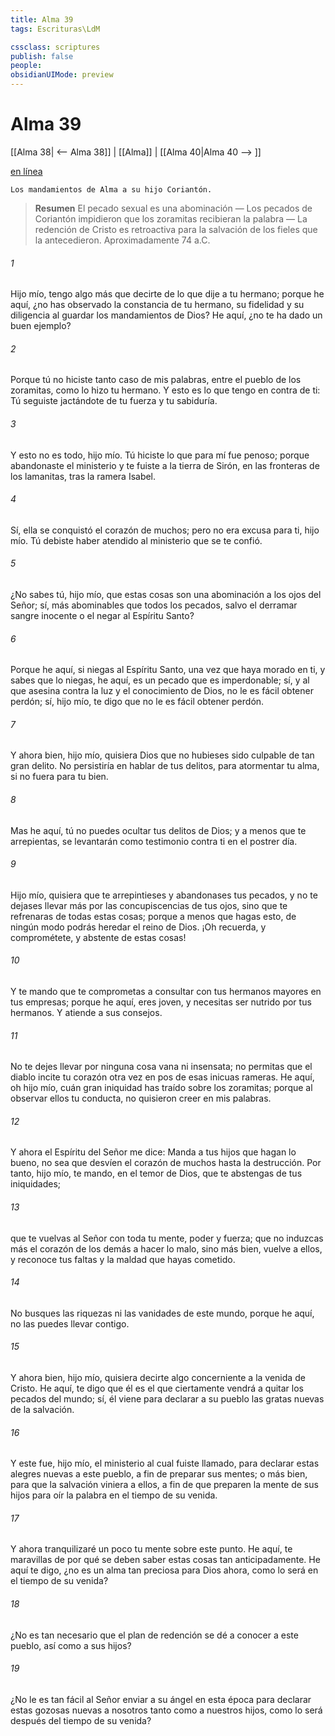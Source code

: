 ```yaml
---
title: Alma 39
tags: Escrituras\LdM

cssclass: scriptures
publish: false
people:
obsidianUIMode: preview
---
```


# Alma 39
[[Alma 38| <-- Alma 38]] | [[Alma]] | [[Alma 40|Alma 40 --> ]]

[en línea](https://churchofjesuschrist.org/study/scriptures/bofm/alma/39?lang=spa)

```
Los mandamientos de Alma a su hijo Coriantón.
```

> __Resumen__
El pecado sexual es una abominación — Los pecados de Coriantón impidieron que los zoramitas recibieran la palabra — La redención de Cristo es retroactiva para la salvación de los fieles que la antecedieron. Aproximadamente 74 a.C.

###### 1 
Hijo mío, tengo algo más que decirte de lo que dije a tu hermano; porque he aquí, ¿no has observado la constancia de tu hermano, su fidelidad y su diligencia al guardar los mandamientos de Dios? He aquí, ¿no te ha dado un buen ejemplo?

###### 2 
Porque tú no hiciste tanto caso de mis palabras, entre el pueblo de los zoramitas, como lo hizo tu hermano. Y esto es lo que tengo en contra de ti: Tú seguiste jactándote de tu fuerza y tu sabiduría.

###### 3 
Y esto no es todo, hijo mío. Tú hiciste lo que para mí fue penoso; porque abandonaste el ministerio y te fuiste a la tierra de Sirón, en las fronteras de los lamanitas, tras la ramera Isabel.

###### 4 
Sí, ella se conquistó el corazón de muchos; pero no era excusa para ti, hijo mío. Tú debiste haber atendido al ministerio que se te confió.

###### 5 
¿No sabes tú, hijo mío, que estas cosas son una abominación a los ojos del Señor; sí, más abominables que todos los pecados, salvo el derramar sangre inocente o el negar al Espíritu Santo?

###### 6 
Porque he aquí, si niegas al Espíritu Santo, una vez que haya morado en ti, y sabes que lo niegas, he aquí, es un pecado que es imperdonable; sí, y al que asesina contra la luz y el conocimiento de Dios, no le es fácil obtener perdón; sí, hijo mío, te digo que no le es fácil obtener perdón.

###### 7 
Y ahora bien, hijo mío, quisiera Dios que no hubieses sido culpable de tan gran delito. No persistiría en hablar de tus delitos, para atormentar tu alma, si no fuera para tu bien.

###### 8 
Mas he aquí, tú no puedes ocultar tus delitos de Dios; y a menos que te arrepientas, se levantarán como testimonio contra ti en el postrer día.

###### 9 
Hijo mío, quisiera que te arrepintieses y abandonases tus pecados, y no te dejases llevar más por las concupiscencias de tus ojos, sino que te refrenaras de todas estas cosas; porque a menos que hagas esto, de ningún modo podrás heredar el reino de Dios. ¡Oh recuerda, y comprométete, y abstente de estas cosas!

###### 10 
Y te mando que te comprometas a consultar con tus hermanos mayores en tus empresas; porque he aquí, eres joven, y necesitas ser nutrido por tus hermanos. Y atiende a sus consejos.

###### 11 
No te dejes llevar por ninguna cosa vana ni insensata; no permitas que el diablo incite tu corazón otra vez en pos de esas inicuas rameras. He aquí, oh hijo mío, cuán gran iniquidad has traído sobre los zoramitas; porque al observar ellos tu conducta, no quisieron creer en mis palabras.

###### 12 
Y ahora el Espíritu del Señor me dice: Manda a tus hijos que hagan lo bueno, no sea que desvíen el corazón de muchos hasta la destrucción. Por tanto, hijo mío, te mando, en el temor de Dios, que te abstengas de tus iniquidades;

###### 13 
que te vuelvas al Señor con toda tu mente, poder y fuerza; que no induzcas más el corazón de los demás a hacer lo malo, sino más bien, vuelve a ellos, y reconoce tus faltas y la maldad que hayas cometido.

###### 14 
No busques las riquezas ni las vanidades de este mundo, porque he aquí, no las puedes llevar contigo.

###### 15 
Y ahora bien, hijo mío, quisiera decirte algo concerniente a la venida de Cristo. He aquí, te digo que él es el que ciertamente vendrá a quitar los pecados del mundo; sí, él viene para declarar a su pueblo las gratas nuevas de la salvación.

###### 16 
Y este fue, hijo mío, el ministerio al cual fuiste llamado, para declarar estas alegres nuevas a este pueblo, a fin de preparar sus mentes; o más bien, para que la salvación viniera a ellos, a fin de que preparen la mente de sus hijos para oír la palabra en el tiempo de su venida.

###### 17 
Y ahora tranquilizaré un poco tu mente sobre este punto. He aquí, te maravillas de por qué se deben saber estas cosas tan anticipadamente. He aquí te digo, ¿no es un alma tan preciosa para Dios ahora, como lo será en el tiempo de su venida?

###### 18 
¿No es tan necesario que el plan de redención se dé a conocer a este pueblo, así como a sus hijos?

###### 19 
¿No le es tan fácil al Señor enviar a su ángel en esta época para declarar estas gozosas nuevas a nosotros tanto como a nuestros hijos, como lo será después del tiempo de su venida?


